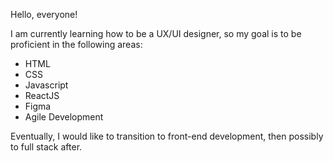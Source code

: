 Hello, everyone! 

I am currently learning how to be a UX/UI designer, so my goal is to be proficient in the following areas:
  - HTML
  - CSS
  - Javascript
  - ReactJS
  - Figma
  - Agile Development

Eventually, I would like to transition to front-end development, then possibly to full stack after. 
